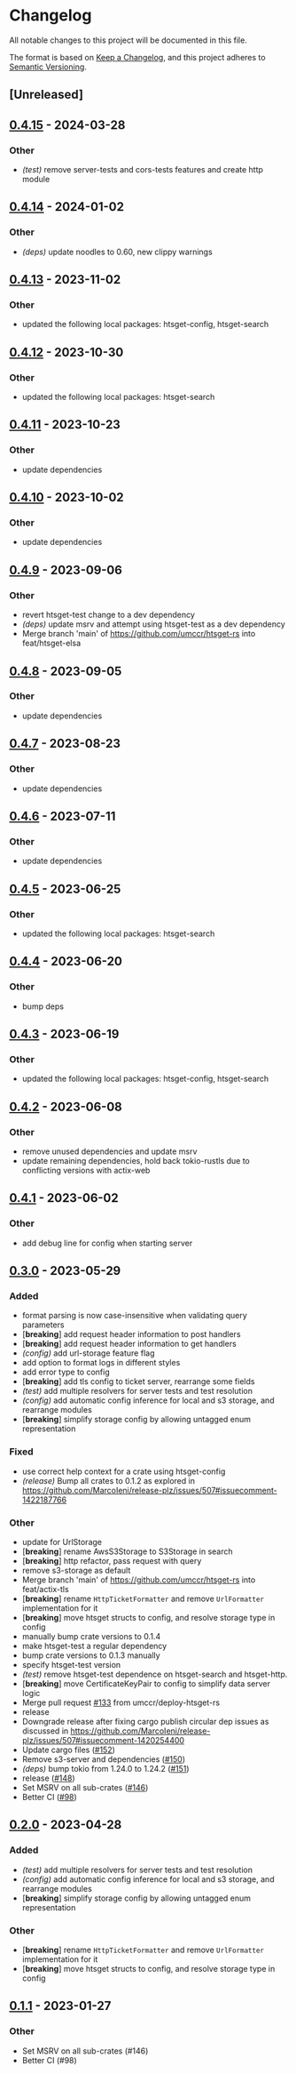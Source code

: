 # Changelog
All notable changes to this project will be documented in this file.

The format is based on [Keep a Changelog](https://keepachangelog.com/en/1.0.0/),
and this project adheres to [Semantic Versioning](https://semver.org/spec/v2.0.0.html).

## [Unreleased]

## [0.4.15](https://github.com/umccr/htsget-rs/compare/htsget-lambda-v0.4.14...htsget-lambda-v0.4.15) - 2024-03-28

### Other
- *(test)* remove server-tests and cors-tests features and create http module

## [0.4.14](https://github.com/umccr/htsget-rs/compare/htsget-lambda-v0.4.13...htsget-lambda-v0.4.14) - 2024-01-02

### Other
- *(deps)* update noodles to 0.60, new clippy warnings

## [0.4.13](https://github.com/umccr/htsget-rs/compare/htsget-lambda-v0.4.12...htsget-lambda-v0.4.13) - 2023-11-02

### Other
- updated the following local packages: htsget-config, htsget-search

## [0.4.12](https://github.com/umccr/htsget-rs/compare/htsget-lambda-v0.4.11...htsget-lambda-v0.4.12) - 2023-10-30

### Other
- updated the following local packages: htsget-search

## [0.4.11](https://github.com/umccr/htsget-rs/compare/htsget-lambda-v0.4.10...htsget-lambda-v0.4.11) - 2023-10-23

### Other
- update dependencies

## [0.4.10](https://github.com/umccr/htsget-rs/compare/htsget-lambda-v0.4.9...htsget-lambda-v0.4.10) - 2023-10-02

### Other
- update dependencies

## [0.4.9](https://github.com/umccr/htsget-rs/compare/htsget-lambda-v0.4.8...htsget-lambda-v0.4.9) - 2023-09-06

### Other
- revert htsget-test change to a dev dependency
- *(deps)* update msrv and attempt using htsget-test as a dev dependency
- Merge branch 'main' of https://github.com/umccr/htsget-rs into feat/htsget-elsa

## [0.4.8](https://github.com/umccr/htsget-rs/compare/htsget-lambda-v0.4.7...htsget-lambda-v0.4.8) - 2023-09-05

### Other
- update dependencies

## [0.4.7](https://github.com/umccr/htsget-rs/compare/htsget-lambda-v0.4.6...htsget-lambda-v0.4.7) - 2023-08-23

### Other
- update dependencies

## [0.4.6](https://github.com/umccr/htsget-rs/compare/htsget-lambda-v0.4.5...htsget-lambda-v0.4.6) - 2023-07-11

### Other
- update dependencies

## [0.4.5](https://github.com/umccr/htsget-rs/compare/htsget-lambda-v0.4.4...htsget-lambda-v0.4.5) - 2023-06-25

### Other
- updated the following local packages: htsget-search

## [0.4.4](https://github.com/umccr/htsget-rs/compare/htsget-lambda-v0.4.3...htsget-lambda-v0.4.4) - 2023-06-20

### Other
- bump deps

## [0.4.3](https://github.com/umccr/htsget-rs/compare/htsget-lambda-v0.4.2...htsget-lambda-v0.4.3) - 2023-06-19

### Other
- updated the following local packages: htsget-config, htsget-search

## [0.4.2](https://github.com/umccr/htsget-rs/compare/htsget-lambda-v0.4.1...htsget-lambda-v0.4.2) - 2023-06-08

### Other
- remove unused dependencies and update msrv
- update remaining dependencies, hold back tokio-rustls due to conflicting versions with actix-web

## [0.4.1](https://github.com/umccr/htsget-rs/compare/htsget-lambda-v0.4.0...htsget-lambda-v0.4.1) - 2023-06-02

### Other
- add debug line for config when starting server

## [0.3.0](https://github.com/umccr/htsget-rs/compare/htsget-lambda-v0.2.0...htsget-lambda-v0.3.0) - 2023-05-29

### Added
- format parsing is now case-insensitive when validating query parameters
- [**breaking**] add request header information to post handlers
- [**breaking**] add request header information to get handlers
- *(config)* add url-storage feature flag
- add option to format logs in different styles
- add error type to config
- [**breaking**] add tls config to ticket server, rearrange some fields
- *(test)* add multiple resolvers for server tests and test resolution
- *(config)* add automatic config inference for local and s3 storage, and rearrange modules
- [**breaking**] simplify storage config by allowing untagged enum representation

### Fixed
- use correct help context for a crate using htsget-config
- *(release)* Bump all crates to 0.1.2 as explored in https://github.com/MarcoIeni/release-plz/issues/507#issuecomment-1422187766

### Other
- update for UrlStorage
- [**breaking**] rename AwsS3Storage to S3Storage in search
- [**breaking**] http refactor, pass request with query
- remove s3-storage as default
- Merge branch 'main' of https://github.com/umccr/htsget-rs into feat/actix-tls
- [**breaking**] rename `HttpTicketFormatter` and remove `UrlFormatter` implementation for it
- [**breaking**] move htsget structs to config, and resolve storage type in config
- manually bump crate versions to 0.1.4
- make htsget-test a regular dependency
- bump crate versions to 0.1.3 manually
- specify htsget-test version
- *(test)* remove htsget-test dependence on htsget-search and htsget-http.
- [**breaking**] move CertificateKeyPair to config to simplify data server logic
- Merge pull request [#133](https://github.com/umccr/htsget-rs/pull/133) from umccr/deploy-htsget-rs
- release
- Downgrade release after fixing cargo publish circular dep issues as discussed in https://github.com/MarcoIeni/release-plz/issues/507#issuecomment-1420254400
- Update cargo files ([#152](https://github.com/umccr/htsget-rs/pull/152))
- Remove s3-server and dependencies ([#150](https://github.com/umccr/htsget-rs/pull/150))
- *(deps)* bump tokio from 1.24.0 to 1.24.2 ([#151](https://github.com/umccr/htsget-rs/pull/151))
- release ([#148](https://github.com/umccr/htsget-rs/pull/148))
- Set MSRV on all sub-crates ([#146](https://github.com/umccr/htsget-rs/pull/146))
- Better CI ([#98](https://github.com/umccr/htsget-rs/pull/98))

## [0.2.0](https://github.com/umccr/htsget-rs/compare/htsget-lambda-v0.1.4...htsget-lambda-v0.2.0) - 2023-04-28

### Added
- *(test)* add multiple resolvers for server tests and test resolution
- *(config)* add automatic config inference for local and s3 storage, and rearrange modules
- [**breaking**] simplify storage config by allowing untagged enum representation

### Other
- [**breaking**] rename `HttpTicketFormatter` and remove `UrlFormatter` implementation for it
- [**breaking**] move htsget structs to config, and resolve storage type in config

## [0.1.1](https://github.com/umccr/htsget-rs/compare/htsget-lambda-v0.1.0...htsget-lambda-v0.1.1) - 2023-01-27

### Other
- Set MSRV on all sub-crates (#146)
- Better CI (#98)

